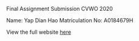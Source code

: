 Final Assignment Submission CVWO 2020

Name: Yap Dian Hao
Matriculation No: A0184679H

View the full website [here](https://yapdianhao.herokuapp.com/)

